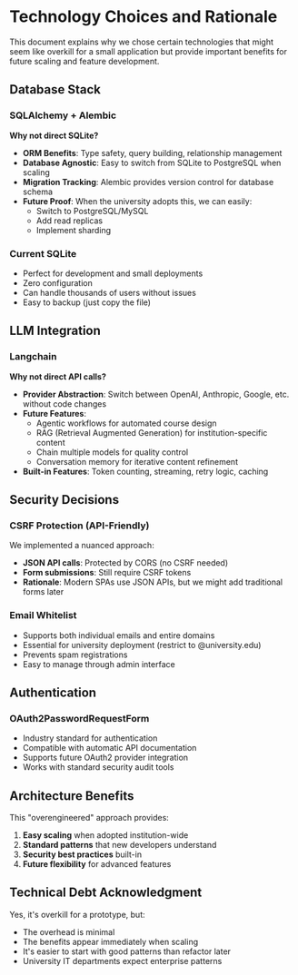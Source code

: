 # Technology Choices and Rationale

This document explains why we chose certain technologies that might seem like overkill for a small application but provide important benefits for future scaling and feature development.

## Database Stack

### SQLAlchemy + Alembic
**Why not direct SQLite?**
- **ORM Benefits**: Type safety, query building, relationship management
- **Database Agnostic**: Easy to switch from SQLite to PostgreSQL when scaling
- **Migration Tracking**: Alembic provides version control for database schema
- **Future Proof**: When the university adopts this, we can easily:
  - Switch to PostgreSQL/MySQL
  - Add read replicas
  - Implement sharding

### Current SQLite
- Perfect for development and small deployments
- Zero configuration
- Can handle thousands of users without issues
- Easy to backup (just copy the file)

## LLM Integration

### Langchain
**Why not direct API calls?**
- **Provider Abstraction**: Switch between OpenAI, Anthropic, Google, etc. without code changes
- **Future Features**:
  - Agentic workflows for automated course design
  - RAG (Retrieval Augmented Generation) for institution-specific content
  - Chain multiple models for quality control
  - Conversation memory for iterative content refinement
- **Built-in Features**: Token counting, streaming, retry logic, caching

## Security Decisions

### CSRF Protection (API-Friendly)
We implemented a nuanced approach:
- **JSON API calls**: Protected by CORS (no CSRF needed)
- **Form submissions**: Still require CSRF tokens
- **Rationale**: Modern SPAs use JSON APIs, but we might add traditional forms later

### Email Whitelist
- Supports both individual emails and entire domains
- Essential for university deployment (restrict to @university.edu)
- Prevents spam registrations
- Easy to manage through admin interface

## Authentication

### OAuth2PasswordRequestForm
- Industry standard for authentication
- Compatible with automatic API documentation
- Supports future OAuth2 provider integration
- Works with standard security audit tools

## Architecture Benefits

This "overengineered" approach provides:
1. **Easy scaling** when adopted institution-wide
2. **Standard patterns** that new developers understand
3. **Security best practices** built-in
4. **Future flexibility** for advanced features

## Technical Debt Acknowledgment

Yes, it's overkill for a prototype, but:
- The overhead is minimal
- The benefits appear immediately when scaling
- It's easier to start with good patterns than refactor later
- University IT departments expect enterprise patterns